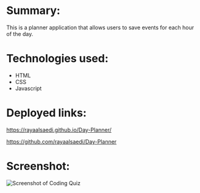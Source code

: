 # Summary:
This is a planner application that allows users to save events for each hour of the day. 

# Technologies used:
- HTML
- CSS
- Javascript

# Deployed links:

https://rayaalsaedi.github.io/Day-Planner/

https://github.com/rayaalsaedi/Day-Planner
 

 # Screenshot:

![Screenshot of Coding Quiz](assets/screenshot.png)
